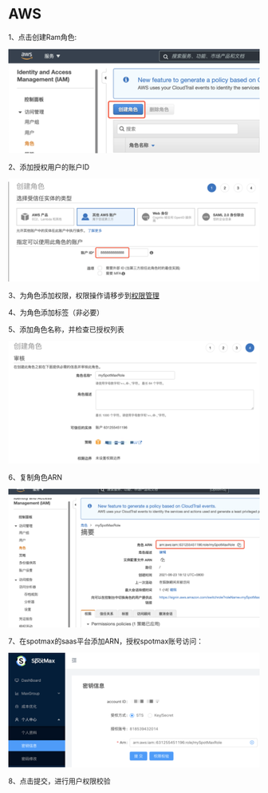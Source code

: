 # AWS

1、点击创建Ram角色:

![](../../.gitbook/assets/image%20%28185%29.png)

2、添加授权用户的账户ID

![](../../.gitbook/assets/image%20%28177%29.png)

3、为角色添加权限，权限操作请移步到[权限管理](https://docs.spotmaxtech.com/saas-gong-neng-jie-shao/quan-xian-guan-li/e-li-yun)

4、为角色添加标签（非必要）

5、添加角色名称，并检查已授权列表

![](../../.gitbook/assets/image%20%28179%29.png)

6、复制角色ARN

![](../../.gitbook/assets/image%20%28183%29.png)

7、在spotmax的saas平台添加ARN，授权spotmax账号访问：

![](../../.gitbook/assets/image%20%28184%29.png)

8、点击提交，进行用户权限校验

